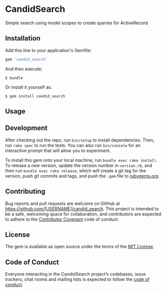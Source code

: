 # CandidSearch

Simple search using model scopes to create queries for ActiveRecord

## Installation

Add this line to your application's Gemfile:

```ruby
gem 'candid_search'
```

And then execute:

    $ bundle

Or install it yourself as:

    $ gem install candid_search

## Usage


## Development

After checking out the repo, run `bin/setup` to install dependencies. Then, run `rake spec` to run the tests. You can also run `bin/console` for an interactive prompt that will allow you to experiment.

To install this gem onto your local machine, run `bundle exec rake install`. To release a new version, update the version number in `version.rb`, and then run `bundle exec rake release`, which will create a git tag for the version, push git commits and tags, and push the `.gem` file to [rubygems.org](https://rubygems.org).

## Contributing

Bug reports and pull requests are welcome on GitHub at https://github.com/[USERNAME]/candid_search. This project is intended to be a safe, welcoming space for collaboration, and contributors are expected to adhere to the [Contributor Covenant](http://contributor-covenant.org) code of conduct.

## License

The gem is available as open source under the terms of the [MIT License](http://opensource.org/licenses/MIT).

## Code of Conduct

Everyone interacting in the CandidSearch project’s codebases, issue trackers, chat rooms and mailing lists is expected to follow the [code of conduct](https://github.com/[USERNAME]/candid_search/blob/master/CODE_OF_CONDUCT.md).
